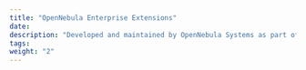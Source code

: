 ```yaml
---
title: "OpenNebula Enterprise Extensions"
date:
description: "Developed and maintained by OpenNebula Systems as part of the Enterprise Edition"
tags:
weight: "2"
---
```

